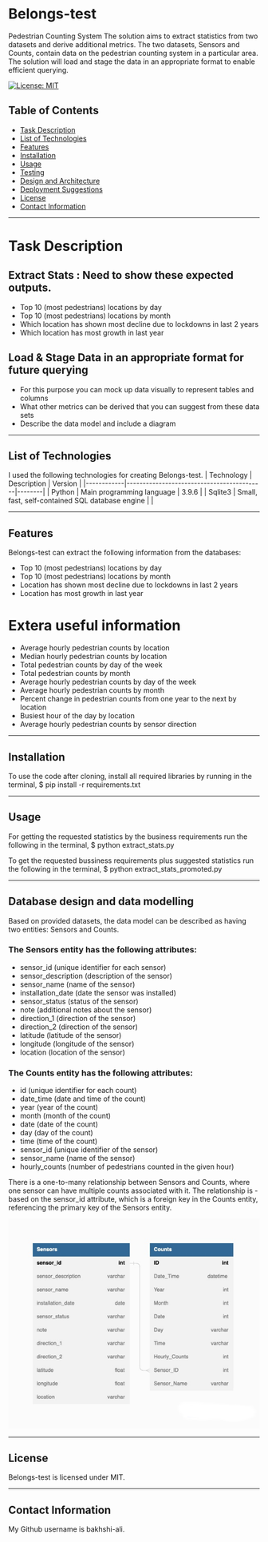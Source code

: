 # Belongs-test
Pedestrian Counting System
The solution aims to extract statistics from two datasets and derive additional metrics. The two 
datasets, Sensors and Counts, contain data on the pedestrian counting system in a particular 
area.  The  solution  will  load  and  stage  the  data  in  an  appropriate  format  to  enable  efficient 
querying.

[![License: MIT](https://img.shields.io/badge/License-MIT-blue.svg)](https://opensource.org/licenses/MIT)

## Table of Contents

- [Task Description](#API-Description)
- [List of Technologies](#List-of-Technologies)
- [Features](#Features)
- [Installation](#Installation)
- [Usage](#Usage)
- [Testing](#Testing)
- [Design and Architecture](#Design-and-Architecture)
- [Deployment Suggestions](#Deployment-Suggestions)
- [License](#License)
- [Contact Information](#Contact-Information)

---

# Task Description

## Extract Stats : Need to show these expected outputs.
- Top 10 (most pedestrians) locations by day
- Top 10 (most pedestrians) locations by month
- Which location has shown most decline due to lockdowns in last 2 years
- Which location has most growth in last year
## Load & Stage Data in an appropriate format for future querying 
- For this purpose you can mock up data visually to represent tables and columns
- What other metrics can be derived that you can suggest from these data sets
- Describe the data model and include a diagram

---

## List of Technologies

I used the following technologies for creating Belongs-test.
| Technology | Description | Version |
|------------|-------------------------------------------|--------|
| Python | Main programming language | 3.9.6 |
| Sqlite3 |  Small, fast, self-contained SQL database engine |  |


---

## Features

Belongs-test can extract the following information from the databases:

- Top 10 (most pedestrians) locations by day
- Top 10 (most pedestrians) locations by month
- Location has shown most decline due to lockdowns in last 2 years
- Location has most growth in last year
# Extera useful information
- Average hourly pedestrian counts by location
- Median hourly pedestrian counts by location
- Total pedestrian counts by day of the week
- Total pedestrian counts by month
- Average hourly pedestrian counts by day of the week
- Average hourly pedestrian counts by month
- Percent change in pedestrian counts from one year to the next by location
- Busiest hour of the day by location
- Average hourly pedestrian counts by sensor direction

---

## Installation

To use the code after cloning, install all required libraries by running in the terminal,
$ pip install -r requirements.txt

---

## Usage

For getting the requested statistics by the business requirements run the following in the terminal,
$ python extract_stats.py

To get the requested bussiness requirements plus suggested statistics run the following in the terminal,
$ python extract_stats_promoted.py


---

## Database design and data modelling

Based on provided datasets, the data model can be described as having two entities: Sensors and Counts.
### The Sensors entity has the following attributes:
- sensor_id (unique identifier for each sensor)
- sensor_description (description of the sensor)
- sensor_name (name of the sensor)
- installation_date (date the sensor was installed)
- sensor_status (status of the sensor)
- note (additional notes about the sensor)
- direction_1 (direction of the sensor)
- direction_2 (direction of the sensor)
- latitude (latitude of the sensor)
- longitude (longitude of the sensor)
- location (location of the sensor)

### The Counts entity has the following attributes:
- id (unique identifier for each count)
- date_time (date and time of the count)
- year (year of the count)
- month (month of the count)
- date (date of the count)
- day (day of the count)
- time (time of the count)
- sensor_id (unique identifier of the sensor)
- sensor_name (name of the sensor)
- hourly_counts (number of pedestrians counted in the given hour)

There is a one-to-many relationship between Sensors and Counts, where one sensor can have multiple counts associated with it. The relationship is - based on the sensor_id attribute, which is a foreign key in the Counts entity, referencing the primary key of the Sensors entity.

![ERD diagram](https://github.com/bakhshi-ali/Belongs-test/blob/main/Diagram.jpg)

---

## License

Belongs-test is licensed under MIT.

---

## Contact Information

My Github username is bakhshi-ali.
